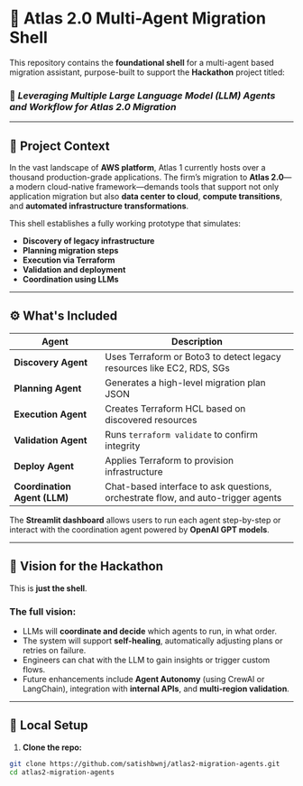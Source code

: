 # 🧠 Atlas 2.0 Multi-Agent Migration Shell

This repository contains the **foundational shell** for a multi-agent based migration assistant, purpose-built to support the **Hackathon** project titled:

### 📌 *Leveraging Multiple Large Language Model (LLM) Agents and Workflow for Atlas 2.0 Migration*

---

## 🧭 Project Context

In the vast landscape of **AWS platform**, Atlas 1 currently hosts over a thousand production-grade applications. The firm’s migration to **Atlas 2.0**—a modern cloud-native framework—demands tools that support not only application migration but also **data center to cloud**, **compute transitions**, and **automated infrastructure transformations**.

This shell establishes a fully working prototype that simulates:
- **Discovery of legacy infrastructure**
- **Planning migration steps**
- **Execution via Terraform**
- **Validation and deployment**
- **Coordination using LLMs**

---

## ⚙️ What's Included

| Agent              | Description                                                                 |
|--------------------|-----------------------------------------------------------------------------|
| **Discovery Agent**| Uses Terraform or Boto3 to detect legacy resources like EC2, RDS, SGs       |
| **Planning Agent** | Generates a high-level migration plan JSON                                  |
| **Execution Agent**| Creates Terraform HCL based on discovered resources                         |
| **Validation Agent**| Runs `terraform validate` to confirm integrity                             |
| **Deploy Agent**   | Applies Terraform to provision infrastructure                               |
| **Coordination Agent (LLM)** | Chat-based interface to ask questions, orchestrate flow, and auto-trigger agents |

The **Streamlit dashboard** allows users to run each agent step-by-step or interact with the coordination agent powered by **OpenAI GPT models**.

---

## 🧠 Vision for the Hackathon

This is **just the shell**.

### The full vision:
- LLMs will **coordinate and decide** which agents to run, in what order.
- The system will support **self-healing**, automatically adjusting plans or retries on failure.
- Engineers can chat with the LLM to gain insights or trigger custom flows.
- Future enhancements include **Agent Autonomy** (using CrewAI or LangChain), integration with **internal APIs**, and **multi-region validation**.

---

## 🚀 Local Setup

1. **Clone the repo:**
```bash
git clone https://github.com/satishbwnj/atlas2-migration-agents.git
cd atlas2-migration-agents
